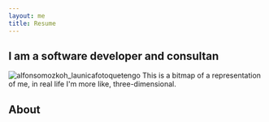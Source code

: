 ```yaml
---
layout: me
title: Resume
---
```

## I am a software developer and consultan

![alfonsomozkoh_launicafotoquetengo](https://i.ibb.co/dB8xBXJ/13566935-578852228964164-6769631306119649709-n.jpg)
This is a bitmap of a representation of me, in real life I'm more like, three-dimensional.  

## About
